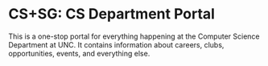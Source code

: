 # CS+SG: CS Department Portal

This is a one-stop portal for everything happening at the Computer Science Department at UNC. It contains information about careers, clubs, opportunities, events, and everything else.
